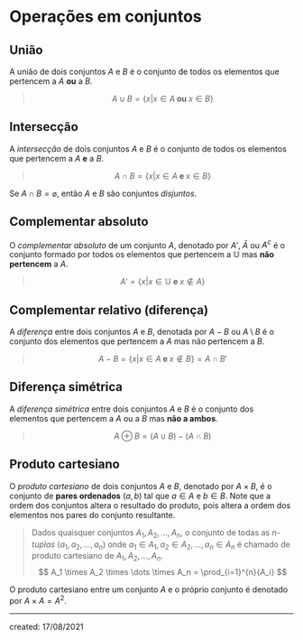 # Operações em conjuntos

## União
A união de dois conjuntos $A$ e $B$ é o conjunto de todos os elementos que pertencem a $A$ **ou** a $B$.

>$$
  A \cup B = \{x | x \in A \textbf{ ou } x \in B\}
>$$

## Intersecção
A *intersecção* de dois conjuntos $A$ e $B$ é o conjunto de todos os elementos que pertencem a $A$ **e** a $B$.

>$$
  A \cap B = \{x | x \in A \textbf{ e } x \in B\}
>$$

Se $A \cap B = \varnothing$, então $A$ e $B$ são conjuntos *disjuntos*.

## Complementar absoluto
O *complementar absoluto* de um conjunto $A$, denotado por $A'$, $\bar{A}$ ou $A^c$ é o conjunto formado por todos os elementos que pertencem a $\mathbb{U}$ mas **não pertencem** a $A$.

>$$
  A' = \{x | x \in \mathbb{U} \textbf{ e } x \not \in A\}
>$$

## Complementar relativo (diferença)
A *diferença* entre dois conjuntos $A$ e $B$, denotada por $A-B$ ou $A \setminus B$  é o conjunto dos elementos que pertencem a $A$ mas não pertencem a $B$.

>$$
  A - B = \{x | x \in A \textbf{ e } x \not \in B\} = A \cap B'
>$$

## Diferença simétrica
A *diferença simétrica* entre dois conjuntos $A$ e $B$ é o conjunto dos elementos que pertencem a $A$ ou a $B$ mas **não a ambos**.

>$$
  A \oplus B = (A \cup B) - (A \cap B)
>$$

## Produto cartesiano
O *produto cartesiano* de dois conjuntos $A$ e $B$, denotado por $A \times B$, é o conjunto de **pares ordenados** $(a, b)$ tal que $a \in A$ e $b \in B$. Note que a ordem dos conjuntos altera o resultado do produto, pois altera a ordem dos elementos nos pares do conjunto resultante.

> Dados quaisquer conjuntos $A_1, A_2, \dots, A_n$, o conjunto de todas as *n-tuplas* $(a_1, a_2, \dots, a_n)$ onde $a_1 \in A_1, a_2 \in A_2, \dots, a_n \in A_n$ é chamado de produto cartesiano de $A_1, A_2, \dots, A_n$.
>$$
  A_1 \times A_2 \times \dots \times A_n = \prod_{i=1}^{n}{A_i}
>$$

O produto cartesiano entre um conjunto $A$ e o próprio conjunto é denotado por $A \times A = A^2$.

---

created: 17/08/2021
